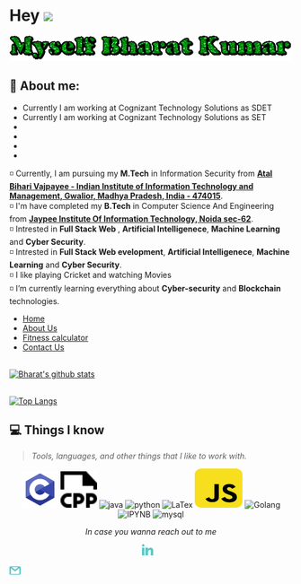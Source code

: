 # Hey <img src="https://github.com/TheDudeThatCode/TheDudeThatCode/blob/master/Assets/Hi.gif" width="29px"> 
![](https://github.com/bharatk5003/bharatk5003/blob/master/icons/gif.gif)


## :raising_hand: About me:
<div class="container">
     <ul class="about">
       <li>Currently I am working at Cognizant Technology Solutions as SDET</li>
       <li>Currently I am working at Cognizant Technology Solutions as SET</li>
       <li></li>
       <li></li>
       <li></li>
       <li></li>
     </ul>

  </div>



◽ Currently, I am pursuing my <b>M.Tech</b> in Information Security from <a href="https://www.iiitm.ac.in/index.php/en/"><b> Atal Bihari Vajpayee - Indian Institute of Information Technology and Management, Gwalior, Madhya Pradesh, India - 474015</b></a>.<br>
◽ I'm have completed my <b>B.Tech</b> in Computer Science And Engineering from <a href="https://www.jiit.ac.in/"> <b>Jaypee Institute Of Information Technology, Noida sec-62</b></a>.<br>
◽ Intrested in <b>Full Stack Web </b>, <b>Artificial Intelligenece</b>, <b>Machine Learning</b> and <b>Cyber Security</b>.<br>
◽ Intrested in <b>Full Stack Web evelopment</b>, <b>Artificial Intelligenece</b>, <b>Machine Learning</b> and <b>Cyber Security</b>.<br>
◽ I like playing Cricket and watching Movies<br>
◽ I’m currently learning everything about **Cyber-security** and **Blockchain** technologies.<br>

 <div class="mid">
          <ul class="navbar">
            <li><a href="#"class="active">Home</a> </li>
            <li><a href="#">About Us</a></li>
            <li><a href="#">Fitness calculator</a> </li>
            <li> <a href="#">Contact Us</a></li>
          </ul>
    </div>



<br>
<a href="https://github.com/bharatk5003">
   <img src="https://github-readme-stats.vercel.app/api?username=bharatk5003&hide=issues&show_icons=true&theme=gotham&locale=en&layout=compact" alt="Bharat's github stats" width=450px/>
</a><br><br>

<div id="tech"></div>

[![Top Langs](https://github-readme-stats.vercel.app/api/top-langs/?username=bharatk5003&layout=compact&text_color=daf7dc&bg_color=151515)](https://github.com/bharatk5003/github-readme-stats)


## 💻 Things I know
> <i>Tools, languages, and other things that I like to work with.</i>
<p align="center">
	  <img src="https://github.com/bharatk5003/bharatk5003/blob/main/icons/c-programming.svg" alt="C" width="65" height="65"/> 
	<img src="https://github.com/bharatk5003/bharatk5003/blob/main/icons/cpp.svg" alt="CPP" width="65" height="65"/> 
      <img src="https://www.vectorlogo.zone/logos/java/java-icon.svg" alt="java" width="65" height="65"/> 
      <img src="https://www.vectorlogo.zone/logos/python/python-icon.svg" alt="python" width="55" height="55"/>
	<img src="https://upload.wikimedia.org/wikipedia/commons/9/92/LaTeX_logo.svg" alt="LaTex" width="65" height="65"/> 
      <img src="https://github.com/bharatk5003/bharatk5003/blob/main/icons/js.svg" alt="JavaScript" width="85" height="70"/> 
      <img src="https://www.vectorlogo.zone/logos/golang/golang-ar21.svg" alt="Golang" width="55" height="75"/>
      <img src="https://www.vectorlogo.zone/logos/jupyter/jupyter-icon.svg" alt="IPYNB" width="55" height="55"/>
      <img src="https://www.vectorlogo.zone/logos/mysql/mysql-ar21.svg" alt="mysql" width="110" height="75"/> 
</p>

<p align="center"=><i>In case you wanna reach out to me</i></p>
 <p align="center">
  <a href="https://www.linkedin.com/in/imshubhamkumar/"><img alt="LinkedIn" title="LinkedIn" src="https://github.com/bharatk5003/bharatk5003/blob/main/icons/linkedin.svg" width=20px" /></a>&nbsp;&nbsp;&nbsp;
 
   <a href="bharatk503@gmail.com"><img alt="mail" title="mail" src="https://github.com/bharatk5003/bharatk5003/blob/main/icons/gmail.svg" width=20px/></a>
</p>
<br>

